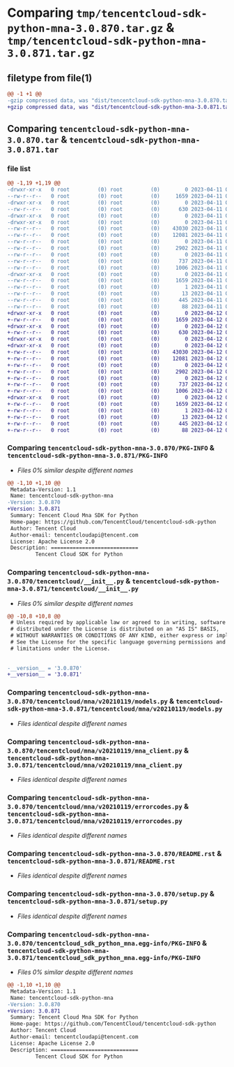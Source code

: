 # Comparing `tmp/tencentcloud-sdk-python-mna-3.0.870.tar.gz` & `tmp/tencentcloud-sdk-python-mna-3.0.871.tar.gz`

## filetype from file(1)

```diff
@@ -1 +1 @@
-gzip compressed data, was "dist/tencentcloud-sdk-python-mna-3.0.870.tar", last modified: Tue Apr 11 03:43:04 2023, max compression
+gzip compressed data, was "dist/tencentcloud-sdk-python-mna-3.0.871.tar", last modified: Wed Apr 12 00:32:59 2023, max compression
```

## Comparing `tencentcloud-sdk-python-mna-3.0.870.tar` & `tencentcloud-sdk-python-mna-3.0.871.tar`

### file list

```diff
@@ -1,19 +1,19 @@
-drwxr-xr-x   0 root         (0) root         (0)        0 2023-04-11 03:43:04.000000 tencentcloud-sdk-python-mna-3.0.870/
--rw-r--r--   0 root         (0) root         (0)     1659 2023-04-11 03:43:04.000000 tencentcloud-sdk-python-mna-3.0.870/PKG-INFO
-drwxr-xr-x   0 root         (0) root         (0)        0 2023-04-11 03:43:04.000000 tencentcloud-sdk-python-mna-3.0.870/tencentcloud/
--rw-r--r--   0 root         (0) root         (0)      630 2023-04-11 03:43:04.000000 tencentcloud-sdk-python-mna-3.0.870/tencentcloud/__init__.py
-drwxr-xr-x   0 root         (0) root         (0)        0 2023-04-11 03:43:04.000000 tencentcloud-sdk-python-mna-3.0.870/tencentcloud/mna/
-drwxr-xr-x   0 root         (0) root         (0)        0 2023-04-11 03:43:04.000000 tencentcloud-sdk-python-mna-3.0.870/tencentcloud/mna/v20210119/
--rw-r--r--   0 root         (0) root         (0)    43030 2023-04-11 03:43:04.000000 tencentcloud-sdk-python-mna-3.0.870/tencentcloud/mna/v20210119/models.py
--rw-r--r--   0 root         (0) root         (0)    12081 2023-04-11 03:43:04.000000 tencentcloud-sdk-python-mna-3.0.870/tencentcloud/mna/v20210119/mna_client.py
--rw-r--r--   0 root         (0) root         (0)        0 2023-04-11 03:43:04.000000 tencentcloud-sdk-python-mna-3.0.870/tencentcloud/mna/v20210119/__init__.py
--rw-r--r--   0 root         (0) root         (0)     2902 2023-04-11 03:43:04.000000 tencentcloud-sdk-python-mna-3.0.870/tencentcloud/mna/v20210119/errorcodes.py
--rw-r--r--   0 root         (0) root         (0)        0 2023-04-11 03:43:04.000000 tencentcloud-sdk-python-mna-3.0.870/tencentcloud/mna/__init__.py
--rw-r--r--   0 root         (0) root         (0)      737 2023-04-11 03:43:04.000000 tencentcloud-sdk-python-mna-3.0.870/README.rst
--rw-r--r--   0 root         (0) root         (0)     1006 2023-04-11 03:43:04.000000 tencentcloud-sdk-python-mna-3.0.870/setup.py
-drwxr-xr-x   0 root         (0) root         (0)        0 2023-04-11 03:43:04.000000 tencentcloud-sdk-python-mna-3.0.870/tencentcloud_sdk_python_mna.egg-info/
--rw-r--r--   0 root         (0) root         (0)     1659 2023-04-11 03:43:04.000000 tencentcloud-sdk-python-mna-3.0.870/tencentcloud_sdk_python_mna.egg-info/PKG-INFO
--rw-r--r--   0 root         (0) root         (0)        1 2023-04-11 03:43:04.000000 tencentcloud-sdk-python-mna-3.0.870/tencentcloud_sdk_python_mna.egg-info/dependency_links.txt
--rw-r--r--   0 root         (0) root         (0)       13 2023-04-11 03:43:04.000000 tencentcloud-sdk-python-mna-3.0.870/tencentcloud_sdk_python_mna.egg-info/top_level.txt
--rw-r--r--   0 root         (0) root         (0)      445 2023-04-11 03:43:04.000000 tencentcloud-sdk-python-mna-3.0.870/tencentcloud_sdk_python_mna.egg-info/SOURCES.txt
--rw-r--r--   0 root         (0) root         (0)       88 2023-04-11 03:43:04.000000 tencentcloud-sdk-python-mna-3.0.870/setup.cfg
+drwxr-xr-x   0 root         (0) root         (0)        0 2023-04-12 00:32:59.000000 tencentcloud-sdk-python-mna-3.0.871/
+-rw-r--r--   0 root         (0) root         (0)     1659 2023-04-12 00:32:59.000000 tencentcloud-sdk-python-mna-3.0.871/PKG-INFO
+drwxr-xr-x   0 root         (0) root         (0)        0 2023-04-12 00:32:59.000000 tencentcloud-sdk-python-mna-3.0.871/tencentcloud/
+-rw-r--r--   0 root         (0) root         (0)      630 2023-04-12 00:32:58.000000 tencentcloud-sdk-python-mna-3.0.871/tencentcloud/__init__.py
+drwxr-xr-x   0 root         (0) root         (0)        0 2023-04-12 00:32:59.000000 tencentcloud-sdk-python-mna-3.0.871/tencentcloud/mna/
+drwxr-xr-x   0 root         (0) root         (0)        0 2023-04-12 00:32:59.000000 tencentcloud-sdk-python-mna-3.0.871/tencentcloud/mna/v20210119/
+-rw-r--r--   0 root         (0) root         (0)    43030 2023-04-12 00:32:58.000000 tencentcloud-sdk-python-mna-3.0.871/tencentcloud/mna/v20210119/models.py
+-rw-r--r--   0 root         (0) root         (0)    12081 2023-04-12 00:32:58.000000 tencentcloud-sdk-python-mna-3.0.871/tencentcloud/mna/v20210119/mna_client.py
+-rw-r--r--   0 root         (0) root         (0)        0 2023-04-12 00:32:58.000000 tencentcloud-sdk-python-mna-3.0.871/tencentcloud/mna/v20210119/__init__.py
+-rw-r--r--   0 root         (0) root         (0)     2902 2023-04-12 00:32:58.000000 tencentcloud-sdk-python-mna-3.0.871/tencentcloud/mna/v20210119/errorcodes.py
+-rw-r--r--   0 root         (0) root         (0)        0 2023-04-12 00:32:58.000000 tencentcloud-sdk-python-mna-3.0.871/tencentcloud/mna/__init__.py
+-rw-r--r--   0 root         (0) root         (0)      737 2023-04-12 00:32:58.000000 tencentcloud-sdk-python-mna-3.0.871/README.rst
+-rw-r--r--   0 root         (0) root         (0)     1006 2023-04-12 00:32:58.000000 tencentcloud-sdk-python-mna-3.0.871/setup.py
+drwxr-xr-x   0 root         (0) root         (0)        0 2023-04-12 00:32:59.000000 tencentcloud-sdk-python-mna-3.0.871/tencentcloud_sdk_python_mna.egg-info/
+-rw-r--r--   0 root         (0) root         (0)     1659 2023-04-12 00:32:59.000000 tencentcloud-sdk-python-mna-3.0.871/tencentcloud_sdk_python_mna.egg-info/PKG-INFO
+-rw-r--r--   0 root         (0) root         (0)        1 2023-04-12 00:32:59.000000 tencentcloud-sdk-python-mna-3.0.871/tencentcloud_sdk_python_mna.egg-info/dependency_links.txt
+-rw-r--r--   0 root         (0) root         (0)       13 2023-04-12 00:32:59.000000 tencentcloud-sdk-python-mna-3.0.871/tencentcloud_sdk_python_mna.egg-info/top_level.txt
+-rw-r--r--   0 root         (0) root         (0)      445 2023-04-12 00:32:59.000000 tencentcloud-sdk-python-mna-3.0.871/tencentcloud_sdk_python_mna.egg-info/SOURCES.txt
+-rw-r--r--   0 root         (0) root         (0)       88 2023-04-12 00:32:59.000000 tencentcloud-sdk-python-mna-3.0.871/setup.cfg
```

### Comparing `tencentcloud-sdk-python-mna-3.0.870/PKG-INFO` & `tencentcloud-sdk-python-mna-3.0.871/PKG-INFO`

 * *Files 0% similar despite different names*

```diff
@@ -1,10 +1,10 @@
 Metadata-Version: 1.1
 Name: tencentcloud-sdk-python-mna
-Version: 3.0.870
+Version: 3.0.871
 Summary: Tencent Cloud Mna SDK for Python
 Home-page: https://github.com/TencentCloud/tencentcloud-sdk-python
 Author: Tencent Cloud
 Author-email: tencentcloudapi@tencent.com
 License: Apache License 2.0
 Description: ============================
         Tencent Cloud SDK for Python
```

### Comparing `tencentcloud-sdk-python-mna-3.0.870/tencentcloud/__init__.py` & `tencentcloud-sdk-python-mna-3.0.871/tencentcloud/__init__.py`

 * *Files 0% similar despite different names*

```diff
@@ -10,8 +10,8 @@
 # Unless required by applicable law or agreed to in writing, software
 # distributed under the License is distributed on an "AS IS" BASIS,
 # WITHOUT WARRANTIES OR CONDITIONS OF ANY KIND, either express or implied.
 # See the License for the specific language governing permissions and
 # limitations under the License.
 
 
-__version__ = '3.0.870'
+__version__ = '3.0.871'
```

### Comparing `tencentcloud-sdk-python-mna-3.0.870/tencentcloud/mna/v20210119/models.py` & `tencentcloud-sdk-python-mna-3.0.871/tencentcloud/mna/v20210119/models.py`

 * *Files identical despite different names*

### Comparing `tencentcloud-sdk-python-mna-3.0.870/tencentcloud/mna/v20210119/mna_client.py` & `tencentcloud-sdk-python-mna-3.0.871/tencentcloud/mna/v20210119/mna_client.py`

 * *Files identical despite different names*

### Comparing `tencentcloud-sdk-python-mna-3.0.870/tencentcloud/mna/v20210119/errorcodes.py` & `tencentcloud-sdk-python-mna-3.0.871/tencentcloud/mna/v20210119/errorcodes.py`

 * *Files identical despite different names*

### Comparing `tencentcloud-sdk-python-mna-3.0.870/README.rst` & `tencentcloud-sdk-python-mna-3.0.871/README.rst`

 * *Files identical despite different names*

### Comparing `tencentcloud-sdk-python-mna-3.0.870/setup.py` & `tencentcloud-sdk-python-mna-3.0.871/setup.py`

 * *Files identical despite different names*

### Comparing `tencentcloud-sdk-python-mna-3.0.870/tencentcloud_sdk_python_mna.egg-info/PKG-INFO` & `tencentcloud-sdk-python-mna-3.0.871/tencentcloud_sdk_python_mna.egg-info/PKG-INFO`

 * *Files 0% similar despite different names*

```diff
@@ -1,10 +1,10 @@
 Metadata-Version: 1.1
 Name: tencentcloud-sdk-python-mna
-Version: 3.0.870
+Version: 3.0.871
 Summary: Tencent Cloud Mna SDK for Python
 Home-page: https://github.com/TencentCloud/tencentcloud-sdk-python
 Author: Tencent Cloud
 Author-email: tencentcloudapi@tencent.com
 License: Apache License 2.0
 Description: ============================
         Tencent Cloud SDK for Python
```

